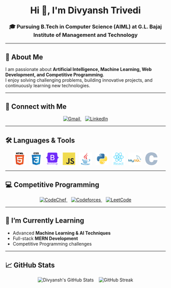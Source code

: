 <h1 align="center">Hi 👋, I'm Divyansh Trivedi</h1>
<h3 align="center">🎓 Pursuing B.Tech in Computer Science (AIML) at G.L. Bajaj Institute of Management and Technology</h3>

---

## 🚀 About Me
I am passionate about **Artificial Intelligence, Machine Learning, Web Development, and Competitive Programming**.  
I enjoy solving challenging problems, building innovative projects, and continuously learning new technologies.  

---

## 🔗 Connect with Me
<p align="center">
    <a href="mailto:divyanshtrivedi85@gmail.com" target="_blank">
        <img src="https://img.shields.io/badge/Gmail-D14836?style=for-the-badge&logo=gmail&logoColor=white" alt="Gmail" height="30" width="120" />
    </a>
    &nbsp;&nbsp;
    <a href="https://linkedin.com/in/divyansh-trivedi1408" target="_blank">
        <img src="https://img.shields.io/badge/LinkedIn-0A66C2?style=for-the-badge&logo=linkedin&logoColor=white" alt="LinkedIn" height="30" width="120" />
    </a>
</p>

---

## 🛠 Languages & Tools
<p align="center">
    <img src="https://raw.githubusercontent.com/devicons/devicon/master/icons/html5/html5-original-wordmark.svg" alt="HTML5" width="40" height="40"/>
    &nbsp;
    <img src="https://raw.githubusercontent.com/devicons/devicon/master/icons/css3/css3-original-wordmark.svg" alt="CSS3" width="40" height="40"/>
    &nbsp;
    <img src="https://raw.githubusercontent.com/devicons/devicon/master/icons/bootstrap/bootstrap-plain-wordmark.svg" alt="Bootstrap" width="40" height="40"/>
    &nbsp;
    <img src="https://raw.githubusercontent.com/devicons/devicon/master/icons/javascript/javascript-original.svg" alt="JavaScript" width="40" height="40"/>
    &nbsp;
    <img src="https://raw.githubusercontent.com/devicons/devicon/master/icons/java/java-original.svg" alt="Java" width="40" height="40"/>
    &nbsp;
    <img src="https://raw.githubusercontent.com/devicons/devicon/master/icons/python/python-original.svg" alt="Python" width="40" height="40"/>
    &nbsp;
    <img src="https://raw.githubusercontent.com/devicons/devicon/master/icons/react/react-original-wordmark.svg" alt="React" width="40" height="40"/>
    &nbsp;
    <img src="https://raw.githubusercontent.com/devicons/devicon/master/icons/mysql/mysql-original-wordmark.svg" alt="MySQL" width="40" height="40"/>
    &nbsp;
    <img src="https://raw.githubusercontent.com/devicons/devicon/master/icons/c/c-original.svg" alt="C" width="40" height="40"/>
</p>

---

## 💻 Competitive Programming
<p align="center">
    <a href="https://www.codechef.com/users/divyansh1408" target="_blank">
        <img src="https://cdn.jsdelivr.net/npm/simple-icons@3.1.0/icons/codechef.svg" alt="CodeChef" height="30" width="40"/>
    </a>
    &nbsp;&nbsp;
    <a href="https://codeforces.com/profile/divyansh1408" target="_blank">
        <img src="https://raw.githubusercontent.com/rahuldkjain/github-profile-readme-generator/master/src/images/icons/Social/codeforces.svg" alt="Codeforces" height="30" width="40"/>
    </a>
    &nbsp;&nbsp;
    <a href="https://www.leetcode.com/divyanshtrivedi85" target="_blank">
        <img src="https://raw.githubusercontent.com/rahuldkjain/github-profile-readme-generator/master/src/images/icons/Social/leet-code.svg" alt="LeetCode" height="30" width="40"/>
    </a>
</p>

---

## 🌱 I’m Currently Learning
- Advanced **Machine Learning & AI Techniques**
- Full-stack **MERN Development**
- Competitive Programming challenges

---

## 📈 GitHub Stats
<p align="center">
  <img src="https://github-readme-stats.vercel.app/api?username=divyanshtrivedi85&show_icons=true&theme=radical" alt="Divyansh's GitHub Stats" />
  &nbsp;&nbsp;
  <img src="https://github-readme-streak-stats.herokuapp.com/?user=divyanshtrivedi85&theme=radical" alt="GitHub Streak" />
</p>

